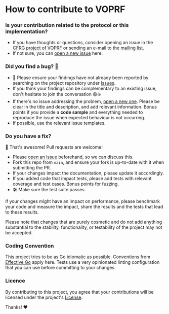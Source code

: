 # How to contribute to VOPRF

### Is your contribution related to the protocol or this implementation?

- If you have thoughts or questions, consider opening an issue in the [CFRG project of VOPRF](https://github.com/cfrg/draft-irtf-cfrg-voprf) or sending an e-mail to the [mailing list](https://www.irtf.org/mailman/listinfo/cfrg).
- If not sure, you can [open a new issue](https://github.com/bytemare/voprf/issues/new) here.

### Did you find a bug? 🐞

* 🔎 Please ensure your findings have not already been reported by searching on the project repository under [Issues](https://github.com/bytemare/voprf).
* If you think your findings can be complementary to an existing issue, don't hesitate to join the conversation 😃☕
* If there's no issue addressing the problem, [open a new one](https://github.com/bytemare/voprf/issues/new). Please be clear in the title and description, and add relevant information. Bonus points if you provide a **code sample** and everything needed to reproduce the issue when expected behaviour is not occurring.
* If possible, use the relevant issue templates.

### Do you have a fix?

🎉 That's awesome! Pull requests are welcome!

* Please [open an issue](https://github.com/bytemare/voprf) beforehand, so we can discuss this.
* Fork this repo from `main`, and ensure your fork is up-to-date with it when submitting the PR.
* If your changes impact the documentation, please update it accordingly.
* If you added code that impact tests, please add tests with relevant coverage and test cases. Bonus points for fuzzing.
* 🛠️ Make sure the test suite passes.

If your changes might have an impact on performance, please benchmark your code and measure the impact, share the results and the tests that lead to these results.

Please note that changes that are purely cosmetic and do not add anything substantial to the stability, functionality, or testability of the project may not be accepted.

### Coding Convention

This project tries to be as Go idiomatic as possible. Conventions from [Effective Go](https://golang.org/doc/effective_go) apply here. Tests use a very opinionated linting configuration that you can use before committing to your changes.

### Licence

By contributing to this project, you agree that your contributions will be licensed under the project's [License](https://github.com/bytemare/voprf/blob/main/LICENSE).

Thanks! :heart: